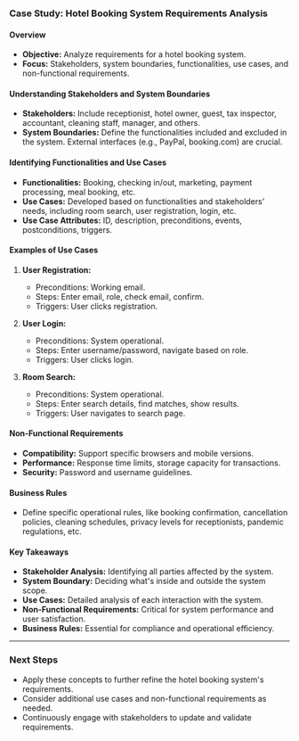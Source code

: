 ### Case Study: Hotel Booking System Requirements Analysis

#### Overview
- **Objective:** Analyze requirements for a hotel booking system.
- **Focus:** Stakeholders, system boundaries, functionalities, use cases, and non-functional requirements.

#### Understanding Stakeholders and System Boundaries
- **Stakeholders:** Include receptionist, hotel owner, guest, tax inspector, accountant, cleaning staff, manager, and others.
- **System Boundaries:** Define the functionalities included and excluded in the system. External interfaces (e.g., PayPal, booking.com) are crucial.

#### Identifying Functionalities and Use Cases
- **Functionalities:** Booking, checking in/out, marketing, payment processing, meal booking, etc.
- **Use Cases:** Developed based on functionalities and stakeholders' needs, including room search, user registration, login, etc.
- **Use Case Attributes:** ID, description, preconditions, events, postconditions, triggers.

#### Examples of Use Cases
1. **User Registration:**
   - Preconditions: Working email.
   - Steps: Enter email, role, check email, confirm.
   - Triggers: User clicks registration.

2. **User Login:**
   - Preconditions: System operational.
   - Steps: Enter username/password, navigate based on role.
   - Triggers: User clicks login.

3. **Room Search:**
   - Preconditions: System operational.
   - Steps: Enter search details, find matches, show results.
   - Triggers: User navigates to search page.

#### Non-Functional Requirements
- **Compatibility:** Support specific browsers and mobile versions.
- **Performance:** Response time limits, storage capacity for transactions.
- **Security:** Password and username guidelines.

#### Business Rules
- Define specific operational rules, like booking confirmation, cancellation policies, cleaning schedules, privacy levels for receptionists, pandemic regulations, etc.

#### Key Takeaways
- **Stakeholder Analysis:** Identifying all parties affected by the system.
- **System Boundary:** Deciding what's inside and outside the system scope.
- **Use Cases:** Detailed analysis of each interaction with the system.
- **Non-Functional Requirements:** Critical for system performance and user satisfaction.
- **Business Rules:** Essential for compliance and operational efficiency.

---

### Next Steps
- Apply these concepts to further refine the hotel booking system's requirements.
- Consider additional use cases and non-functional requirements as needed.
- Continuously engage with stakeholders to update and validate requirements.